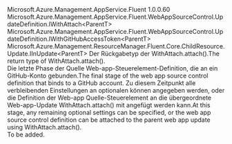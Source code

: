 <Type Name="IGitHubWithAttach&lt;ParentT&gt;" FullName="Microsoft.Azure.Management.AppService.Fluent.WebAppSourceControl.UpdateDefinition.IGitHubWithAttach&lt;ParentT&gt;">
  <TypeSignature Language="C#" Value="public interface IGitHubWithAttach&lt;ParentT&gt; : Microsoft.Azure.Management.AppService.Fluent.WebAppSourceControl.UpdateDefinition.IWithAttach&lt;ParentT&gt;, Microsoft.Azure.Management.AppService.Fluent.WebAppSourceControl.UpdateDefinition.IWithGitHubAccessToken&lt;ParentT&gt;, Microsoft.Azure.Management.ResourceManager.Fluent.Core.ChildResource.Update.IInUpdate&lt;ParentT&gt;" />
  <TypeSignature Language="ILAsm" Value=".class public interface auto ansi abstract IGitHubWithAttach`1&lt;ParentT&gt; implements class Microsoft.Azure.Management.AppService.Fluent.WebAppSourceControl.UpdateDefinition.IWithAttach`1&lt;!ParentT&gt;, class Microsoft.Azure.Management.AppService.Fluent.WebAppSourceControl.UpdateDefinition.IWithGitHubAccessToken`1&lt;!ParentT&gt;, class Microsoft.Azure.Management.ResourceManager.Fluent.Core.ChildResource.Update.IInUpdate`1&lt;!ParentT&gt;" />
  <TypeSignature Language="DocId" Value="T:Microsoft.Azure.Management.AppService.Fluent.WebAppSourceControl.UpdateDefinition.IGitHubWithAttach`1" />
  <TypeSignature Language="VB.NET" Value="Public Interface IGitHubWithAttach(Of ParentT)&#xA;Implements IInUpdate(Of ParentT), IWithAttach(Of ParentT), IWithGitHubAccessToken(Of ParentT)" />
  <TypeSignature Language="F#" Value="type IGitHubWithAttach&lt;'ParentT&gt; = interface&#xA;    interface IWithAttach&lt;'ParentT&gt;&#xA;    interface IInUpdate&lt;'ParentT&gt;&#xA;    interface IWithGitHubAccessToken&lt;'ParentT&gt;" />
  <AssemblyInfo>
    <AssemblyName>Microsoft.Azure.Management.AppService.Fluent</AssemblyName>
    <AssemblyVersion>1.0.0.60</AssemblyVersion>
  </AssemblyInfo>
  <TypeParameters>
    <TypeParameter Name="ParentT" />
  </TypeParameters>
  <Interfaces>
    <Interface>
      <InterfaceName>Microsoft.Azure.Management.AppService.Fluent.WebAppSourceControl.UpdateDefinition.IWithAttach&lt;ParentT&gt;</InterfaceName>
    </Interface>
    <Interface>
      <InterfaceName>Microsoft.Azure.Management.AppService.Fluent.WebAppSourceControl.UpdateDefinition.IWithGitHubAccessToken&lt;ParentT&gt;</InterfaceName>
    </Interface>
    <Interface>
      <InterfaceName>Microsoft.Azure.Management.ResourceManager.Fluent.Core.ChildResource.Update.IInUpdate&lt;ParentT&gt;</InterfaceName>
    </Interface>
  </Interfaces>
  <Docs>
    <typeparam name="ParentT"><span data-ttu-id="fe3f3-101">Der Rückgabetyp der WithAttach.attach().</span><span class="sxs-lookup"><span data-stu-id="fe3f3-101">The return type of  WithAttach.attach().</span></span></typeparam>
    <summary>
            <span data-ttu-id="fe3f3-102">Die letzte Phase der Quelle Web-app-Steuerelement-Definition, die an ein GitHub-Konto gebunden.</span><span class="sxs-lookup"><span data-stu-id="fe3f3-102">The final stage of the web app source control definition that binds to a GitHub account.</span></span>
            <span data-ttu-id="fe3f3-103">Zu diesem Zeitpunkt alle verbleibenden Einstellungen an optionalen können angegeben werden, oder die Definition der Web-app Quelle-Steuerelement an die übergeordnete Web-app-Update WithAttach.attach() mit angefügt werden kann.</span><span class="sxs-lookup"><span data-stu-id="fe3f3-103">At this stage, any remaining optional settings can be specified, or the web app source control definition can be attached to the parent web app update using  WithAttach.attach().</span></span>
            </summary>
    <remarks>To be added.</remarks>
  </Docs>
  <Members />
</Type>